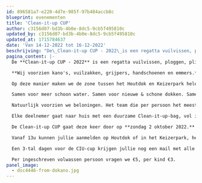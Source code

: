 ```yaml
---
id: 896581a7-e220-4d7e-985f-97b484accb8c
blueprint: evenementen
title: 'Clean-it-up CUP'
author: c3156d07-bd3b-4b0e-8dc5-9cb5f495810c
updated_by: c3156d07-bd3b-4b0e-8dc5-9cb5f495810c
updated_at: 1715784637
date: 'Van 14-12-2022 tot 16-12-2022'
beschrijving: "De\_Clean-it-up CUP - 2022\_is een regatta vuilvissen, ploggen, pliken & plandelen georganiseerd door DOKano, Decathlon en CUP. Tijdens de editie 2022 gaan we de strijd aan tegen drijfvuil & zwerfvuil van het Houtdok tot het Keizerpark (en vice versa ;-))."
pagina_content: |-
  De **Clean-it-up CUP - 2022** is een regatta vuilvissen, ploggen, pliken & plandelen georganiseerd door DOKano, Decathlon en CUP. Tijdens de editie 2022 gaan we de strijd aan tegen drijfvuil & zwerfvuil van het Houtdok tot het Keizerpark (en vice versa ;-)). In 1,5 uur tijd wordt er zoveel mogelijk afval verzameld.

  **Wij voorzien kano's, vuilzakken, grijpers, handschoenen en emmers.**

  Op deze manier maken we de zone tussen het Houtdok en Keizerpark helemaal vrij van drijfvuil, bermafval & zwerfvuil en gaan we voor een leuke interactie tussen verschillende buurten en zorgen we voor bewustwording rond afval.

  Samen voor meer schoon water. Samen voor nieuwe & schone dokken. Samen voor een duurzame & schone stad. Iedereen wint!

  Natuurlijk voorzien we beloningen. Het team die per persoon het meeste afval verzamelt, krijgt de Clean-it-up CUP (beker), die gemaakt is van opgevist afval. Ook het team die het best sorteert & die met de origineelste vondst, krijgt een leuke prijs.

  Elke deelnemer gaat naar huis met een duurzame Clean-it-up-bag, vol inspirerende goodies, gevuld door onze partners die samen met ons streven naar een afvalvrij leven.

  De Clean-it-up CUP gaat deze keer door op **zondag 2 oktober 2022.**

  Vanaf 13u kunnen jullie aanmelden op Houtdok of in het Keizerpark, het startschot wordt gegeven om 14u.

  Een 3-tal dagen voor de CIU-cup krijgen jullie nog een mail met alle nodige info!

  Per ingeschreven volwassen persoon vragen we €5, per kind €3.
panel_image:
  - dsc4446-from-dokano.jpg
---
```

